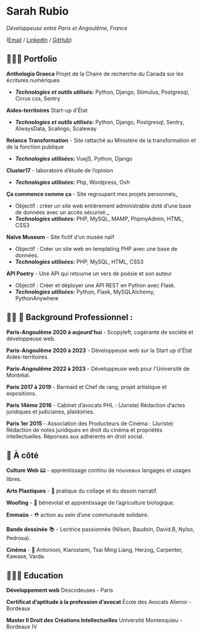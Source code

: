 # Sarah Rubio

_Développeuse entre Paris et Angoulême, France_ <br>

([Email](mailto:sarahrubio.pro@gmail.com) / [LinkedIn](https://www.linkedin.com/in/sarah-rubio-ba765b1a8/) / [GitHub](https://github.com/SarahRubio))

## 👩🏻‍💻 Portfolio

**Anthologia Graeca** Projet de la Chaire de recherche du Canada sur les écritures numériques
- **_Technologies et outils utilisés:_** Python, Django, Stimulus, Postgresql, Cirrus css, Sentry

**Aides-territoires** Start-up d'État
  - **_Technologies et outils utilisés:_** Python, Django, Postgresql, Sentry, AlwaysData, Scalingo, Scaleway

**Relance Transformation** - Site rattaché au Ministère de la transformation et de la fonction publique
  - **_Technologies utilisées:_** VuejS, Python, Django

**Cluster17** - laboratoire d’étude de l’opinion
  - **_Technologies utilisées:_** Php, Wordpress, Ovh

**Ça commence comme ça** - Site regroupant mes projets personnels_
  - Objectif : créer un site web entièrement administrable doté d’une base de données avec un accès sécurisé._
  - **_Technologies utilisées:_** PHP, MySQL, MAMP, PhpmyAdmin, HTML, CSS3

**Naïve Museum** - Site fictif d’un musée naïf
  - Objectif : Créer un site web en templating PHP avec une base de données.
  - **_Technologies utilisées:_** PHP, MySQL, HTML, CSS3
  
**API Poetry** - Une API qui retourne un vers de poésie et son auteur 
  - Objectif : Créer et déployer une API REST en Python avec Flask.
  - **_Technologies utilisées:_** Python, Flask, MySQLAlchemy, PythonAnywhere
     
## 👩🏻 🧰 Background Professionnel :

**Paris-Angoulême 2020 à aujourd'hui** - Scopyleft, cogérante de société et développeuse web.

**Paris-Angoulême 2020 à 2023** - Développeuse web sur la Start up d'État Aides-territoires.

**Paris-Angoulême 2022 à 2023** - Développeuse web pour l'Université de Montréal.

**Paris 2017 à 2019** - Barmaid et Chef de rang, projet artistique et expositions.

**Paris 14ème 2016** - Cabinet d’avocats PHL : (Juriste) Rédaction d’actes juridiques et
judiciaires, plaidoiries.

**Paris 1er 2015** - Association des Producteurs de Cinéma : (Juriste) Rédaction de notes juridiques en droit du cinéma et propriétés intellectuelles. Réponses aux adhérents en droit social.

## 🎒 À côté

**Culture Web** 📟 - apprentissage continu de nouveaux langages et usages libres.

**Arts Plastiques** - 🎨 pratique du collage et du dessin narratif.

**Woofing** - 🌱 bénévolat et apprentissage de l’agriculture biologique.

**Emmaüs** - ⛑ action au sein d’une communauté solidaire.

**Bande dessinée** 📚 - Lectrice passionnée (Nilsen, Baudoin, David.B, Nylso, Pedrosa).

**Cinéma** - 🎥 Antonioni, Kiarostami, Tsai Ming Liang, Herzog, Carpenter, Kawase, Varda.
 
## 👩🏼‍🎓 Education

**Développement web**
Descodeuses - Paris

**Certificat d’aptitude à la profession d’avocat** 
École des Avocats Alienor - Bordeaux

**Master II Droit des Créations Intellectuelles** 
Université Montesquieu - Bordeaux IV


